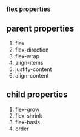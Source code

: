 ### flex properties

## parent properties
1. flex 
2. flex-direction
3. flex-wrap
4. align-items
5. justify-content
6. align-content

## child properties
1. flex-grow
2. flex-shrink
3. flex-basis
4. order